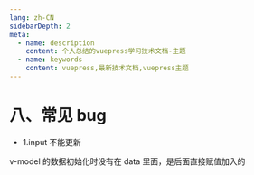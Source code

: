 ```yaml
---
lang: zh-CN
sidebarDepth: 2
meta:
  - name: description
    content: 个人总结的vuepress学习技术文档-主题
  - name: keywords
    content: vuepress,最新技术文档,vuepress主题
---
```


# 八、常见 bug
- 1.input 不能更新

v-model 的数据初始化时没有在 data 里面，是后面直接赋值加入的
